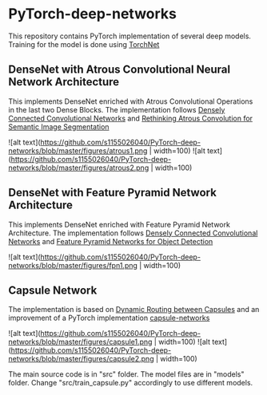 # PyTorch-deep-networks

This repository contains PyTorch implementation of several deep models. Training for the model is done using [TorchNet](https://github.com/pytorch/tnt)

## DenseNet with Atrous Convolutional Neural Network Architecture
This implements DenseNet enriched with Atrous Convolutional Operations in the last two Dense Blocks. The implementation follows [Densely Connected Convolutional Networks](https://arxiv.org/abs/1608.06993) and [Rethinking Atrous Convolution for Semantic Image Segmentation](https://arxiv.org/abs/1706.05587)

![alt text](https://github.com/s1155026040/PyTorch-deep-networks/blob/master/figures/atrous1.png | width=100)
![alt text](https://github.com/s1155026040/PyTorch-deep-networks/blob/master/figures/atrous2.png | width=100)

## DenseNet with Feature Pyramid Network Architecture 
This implements DenseNet enriched with Feature Pyramid Network Architecture. The implementation follows [Densely Connected Convolutional Networks](https://arxiv.org/abs/1608.06993) and [Feature Pyramid Networks for Object Detection](https://arxiv.org/abs/1612.03144)

![alt text](https://github.com/s1155026040/PyTorch-deep-networks/blob/master/figures/fpn1.png | width=100)

## Capsule Network  
The implementation is based on [Dynamic Routing between Capsules](https://arxiv.org/abs/1710.09829) and an improvement of a PyTorch implementation [capsule-networks](https://github.com/gram-ai/capsule-networks.git)

![alt text](https://github.com/s1155026040/PyTorch-deep-networks/blob/master/figures/capsule1.png | width=100)
![alt text](https://github.com/s1155026040/PyTorch-deep-networks/blob/master/figures/capsule2.png | width=100)

The main source code is in "src" folder. The model files are in "models" folder. Change "src/train_capsule.py" accordingly to use different models. 
